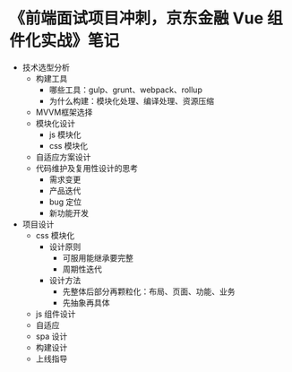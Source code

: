 # 《前端面试项目冲刺，京东金融 Vue 组件化实战》笔记

- 技术选型分析
    + 构建工具
        * 哪些工具：gulp、grunt、webpack、rollup
        * 为什么构建：模块化处理、编译处理、资源压缩
    + MVVM框架选择
    + 模块化设计
        * js 模块化
        * css 模块化
    + 自适应方案设计
    + 代码维护及复用性设计的思考
        * 需求变更
        * 产品迭代
        * bug 定位
        * 新功能开发
- 项目设计
    + css 模块化
        * 设计原则
            - 可服用能继承要完整
            - 周期性迭代
        * 设计方法
            - 先整体后部分再颗粒化：布局、页面、功能、业务
            - 先抽象再具体
    + js 组件设计
    + 自适应
    + spa 设计
    + 构建设计
    + 上线指导